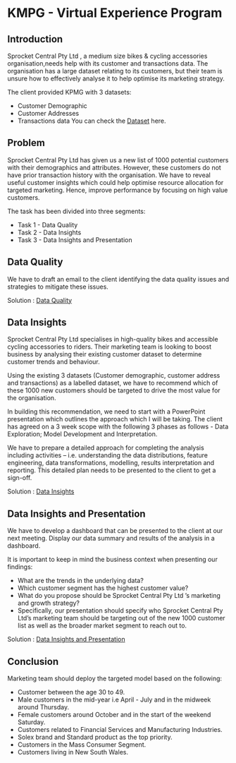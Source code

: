 
# KMPG - Virtual Experience Program




## Introduction
Sprocket Central Pty Ltd , a medium size bikes & cycling accessories organisation,needs help with its customer and transactions data. The organisation has a large dataset relating to its customers, but their team is unsure how to effectively analyse it to help optimise its marketing strategy.

The client provided KPMG with 3 datasets:
 - Customer Demographic
- Customer Addresses
- Transactions data
You can check the [Dataset](https://cdn-assets.theforage.com/vinternship_modules/kpmg_data_analytics/KPMG_VI_New_raw_data_update_final.xlsx) here.


## Problem
Sprocket Central Pty Ltd has given us a new list of 1000 potential customers with their demographics and attributes. However, these customers do not have prior transaction history with the organisation.
We have to reveal useful customer insights which could help optimise resource allocation for targeted marketing. Hence, improve performance by focusing on high value customers.

The task has been divided into three segments:

-  Task 1 - Data Quality 
-  Task 2 - Data Insights
-  Task 3 - Data Insights and Presentation
## Data Quality
We have to draft an email to the client identifying the data quality issues and strategies to mitigate these issues. 

Solution : [Data Quality](https://github.com/uzmatabssum/Data_Analyst/blob/main/Data%20Quality.pdf)
## Data Insights
Sprocket Central Pty Ltd specialises in high-quality bikes and accessible cycling accessories to riders. Their marketing team is looking to boost business by analysing their existing customer dataset to determine customer trends and behaviour. 

Using the existing 3 datasets (Customer demographic, customer address and transactions) as a labelled dataset, we have to recommend which of these 1000 new customers should be targeted to drive the most value for the organisation. 

In building this recommendation, we need to start with a PowerPoint presentation which outlines the approach which I will be taking. The client has agreed on a 3 week scope with the following 3 phases as follows - Data Exploration; Model Development and Interpretation.

We have to prepare a detailed approach for completing the analysis including activities – i.e. understanding the data distributions, feature engineering, data transformations, modelling, results interpretation and reporting. This detailed plan needs to be presented to the client to get a sign-off. 

Solution : [Data Insights](https://github.com/uzmatabssum/Data_Analyst/blob/main/Data%20Insight.pdf)
## Data Insights and Presentation
We have to develop a dashboard that can be presented to the client at our next meeting. Display our data summary and results of the analysis in a dashboard.

It is important to keep in mind the business context when presenting our findings:

- What are the trends in the underlying data?
- Which customer segment has the highest customer value?
- What do you propose should be Sprocket Central Pty Ltd ’s   marketing and growth strategy?
- Specifically, our presentation should specify who Sprocket Central Pty Ltd’s marketing team should be targeting out of the new 1000 customer list as well as the broader market segment to reach out to.  

Solution : [Data Insights and Presentation](https://app.powerbi.com/view?r=eyJrIjoiOWNiZjYwNzUtMjVmNy00MDViLTgyNGEtNmJkNjM4YmZhMjE3IiwidCI6ImRmODY3OWNkLWE4MGUtNDVkOC05OWFjLWM4M2VkN2ZmOTVhMCJ9)


## Conclusion
Marketing team should deploy the targeted model based on the following:
- Customer between the age 30 to 49.
- Male customers in the mid-year i.e April - July and in the midweek around Thursday.
- Female customers around October and in the start of the weekend Saturday.
- Customers related to Financial Services and Manufacturing Industries.
- Solex brand and Standard product as the top priority.
- Customers in the Mass Consumer Segment.
- Customers living in New South Wales.
